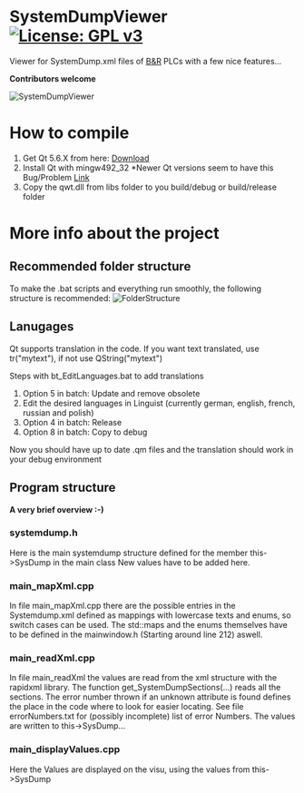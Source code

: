# SystemDumpViewer [![License: GPL v3](https://img.shields.io/badge/License-GPL%20v3-blue.svg)](https://www.gnu.org/licenses/gpl-3.0)
Viewer for SystemDump.xml files of [B&amp;R](https://www.br-automation.com) PLCs with a few nice features...

**Contributors welcome**

![SystemDumpViewer](https://github.com/bee-eater/SystemDumpViewer/blob/master/99_projinfo/Screenshot_211022169.png)

# How to compile
1. Get Qt 5.6.X from here: [Download](http://download.qt.io/official_releases/qt/5.6/5.6.3/qt-opensource-windows-x86-mingw492-5.6.3.exe)
1. Install Qt with mingw492_32
	*Newer Qt versions seem to have this Bug/Problem [Link](https://bugreports.qt.io/browse/QTBUG-57841)
1. Copy the qwt.dll from libs folder to you build/debug or build/release folder

# More info about the project
## Recommended folder structure
To make the .bat scripts and everything run smoothly, the following structure
is recommended:
![FolderStructure](https://github.com/bee-eater/SystemDumpViewer/blob/master/99_projinfo/folder_structure.png)

## Lanugages
Qt supports translation in the code.
If you want text translated, use tr("mytext"), if not use QString("mytext")

Steps with bt_EditLanguages.bat to add translations
1. Option 5 in batch: Update and remove obsolete
2. Edit the desired languages in Linguist (currently german, english, french, russian and polish)
3. Option 4 in batch: Release
4. Option 8 in batch: Copy to debug

Now you should have up to date .qm files and the translation should work in your debug environment

## Program structure 
**A very brief overview :-)**

### systemdump.h
Here is the main systemdump structure defined for the member this->SysDump in the main class
New values have to be added here.

### main_mapXml.cpp
In file main_mapXml.cpp there are the possible entries in the Systemdump.xml defined
as mappings with lowercase texts and enums, so switch cases can be used.
The std::maps and the enums themselves have to be defined in the mainwindow.h (Starting around line 212) aswell.

### main_readXml.cpp
In file main_readXml the values are read from the xml structure with the rapidxml library.
The function get_SystemDumpSections(...) reads all the sections. The error number thrown if
an unknown attribute is found defines the place in the code where to look for easier locating.
See file errorNumbers.txt for (possibly incomplete) list of error Numbers.
The values are written to this->SysDump...

### main_displayValues.cpp
Here the Values are displayed on the visu, using the values from this->SysDump
